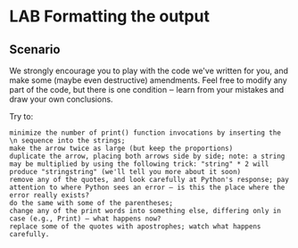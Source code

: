 # LAB   Formatting the output
## Scenario

We strongly encourage you to play with the code we've written for you, and make some (maybe even destructive) amendments. Feel free to modify any part of the code, but there is one condition ‒ learn from your mistakes and draw your own conclusions.

Try to:

    minimize the number of print() function invocations by inserting the \n sequence into the strings;
    make the arrow twice as large (but keep the proportions)
    duplicate the arrow, placing both arrows side by side; note: a string may be multiplied by using the following trick: "string" * 2 will produce "stringstring" (we'll tell you more about it soon)
    remove any of the quotes, and look carefully at Python's response; pay attention to where Python sees an error ‒ is this the place where the error really exists?
    do the same with some of the parentheses;
    change any of the print words into something else, differing only in case (e.g., Print) ‒ what happens now?
    replace some of the quotes with apostrophes; watch what happens carefully.
